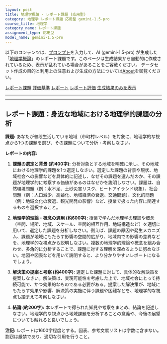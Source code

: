 ```yaml
---
layout: post
title: 地理学概論 - レポート課題 (応用型)
category: 地理学 レポート課題 応用型 gemini-1.5-pro
course_title: 地理学
category_name: レポート課題
assignment_type: 応用型
model_name: gemini-1.5-pro
---
```


以下のコンテンツは、[プロンプト](http://127.0.0.1:8000/generated/地理学/gemini-1.5-pro/prompt_レポート課題-応用型.md)を入力して、AI (gemini-1.5-pro) が生成した「[地理学概論](/contents/地理学/)」のレポート課題です。このページは生成結果から自動的に作成されているため、表示が乱れている場合があることをご容赦ください。
データセット作成の目的と利用上の注意および生成の方法については[About](/About)を御覧ください。

[レポート課題](../レポート課題-応用型)
[評価基準](../評価基準-応用型)
[レポート](../レポート-応用型)
[レポート評価](../レポート評価-応用型)
[生成結果のみを表示](http://127.0.0.1:8000/generated/地理学/gemini-1.5-pro/レポート課題-応用型.md)
  

***
***
  
## レポート課題：身近な地域における地理学的課題の分析

**課題:**  あなたが普段生活している地域（市町村レベル）を対象に、地理学的な視点から1つの課題を選び、その課題について分析・考察しなさい。

**レポートの内容:**

1. **課題の選定と背景 (約400字):**  分析対象とする地域を明確に示し、その地域における地理学的課題を1つ選定しなさい。選定した課題の背景や現状、地域社会への影響などを具体的に記述し、なぜその課題を選んだのか、その課題が地理学的に考察する価値があるのはなぜかを説明しなさい。課題は、自然環境問題（例：水不足、土砂災害リスク、ヒートアイランド現象）、社会問題（例：人口減少、高齢化、地域経済の衰退、交通問題）、文化的問題（例：地域文化の衰退、観光開発の影響）など、授業で扱った内容に関連するものを選択すること。

2. **地理学的理論・概念の適用 (約600字):**  授業で学んだ地理学の理論や概念（空間、場所、地域、スケール、空間的相互作用、地域構造など）を適切に用いて、選定した課題を分析しなさい。例えば、課題の原因や発生メカニズム、課題が地域にもたらす影響の空間的広がり、地域内での影響の差異などを、地理学的な視点から説明しなさい。複数の地理学的理論や概念を組み合わせ、多角的に分析することで、課題に対する理解を深めるように努めなさい。地図や図表などを用いて説明すると、より分かりやすいレポートになるでしょう。

3. **解決策の提案と考察 (約400字):**  選定した課題に対して、具体的な解決策を提案しなさい。解決策は、実現可能性を考慮した上で、地域社会にとって持続可能で、かつ効果的なものである必要がある。提案した解決策が、地域にもたらす効果や影響、解決策の実施に伴う課題や困難などを、地理学的な視点も踏まえて考察しなさい。

4. **結論 (約200字):**  本レポートで得られた知見や考察をまとめ、結論を記述しなさい。地理学的な視点から地域課題を分析することの意義や、今後の展望についても触れると良いでしょう。


**注記:** レポートは1600字程度とする。図表、参考文献リストは字数に含まない。剽窃は厳禁であり、適切な引用を行うこと。
